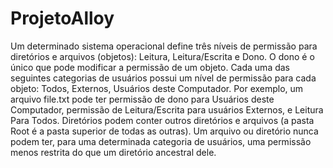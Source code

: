 # ProjetoAlloy

Um determinado sistema operacional define três níveis de permissão para diretórios e arquivos (objetos): Leitura, Leitura/Escrita e Dono.  O dono é o único que pode modificar a permissão de um objeto. Cada uma das seguintes categorias de usuários possui um nível de permissão  para cada objeto: Todos, Externos, Usuários deste Computador.  Por exemplo, um arquivo file.txt pode ter permissão de dono para Usuários deste Computador, permissão de Leitura/Escrita para  usuários Externos, e Leitura Para Todos. Diretórios podem conter outros diretórios e arquivos (a pasta Root é a pasta superior de todas as outras).  Um arquivo ou diretório nunca podem ter, para uma determinada categoria de usuários, uma permissão menos restrita do que um  diretório ancestral dele.

